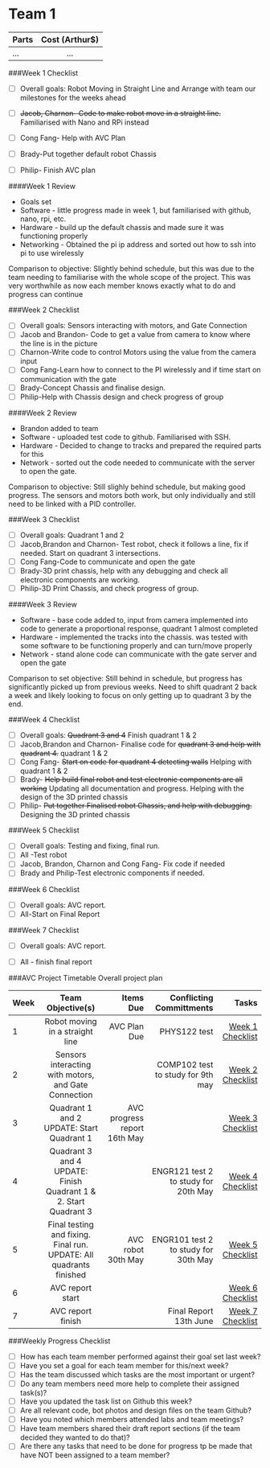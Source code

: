 # Team 1

| Parts  | Cost (Arthur$)  |
| :------------ |:---------------:| 
| ...      | ... |

###Week 1 Checklist
- [ ] Overall goals: Robot Moving in Straight Line and Arrange with team our milestones for the weeks ahead
- [ ] ~~Jacob, Charnon- Code to make  robot move in a straight line.~~ Familiarised with Nano and RPi instead
- [ ] Cong Fang- Help with AVC Plan
- [ ] Brady-Put together default robot Chassis
- [ ] Philip- Finish AVC plan


####Week 1 Review
* Goals set
* Software - little progress made in week 1, but familiarised with github, nano, rpi, etc.
* Hardware - build up the default chassis and made sure it was functioning properly
* Networking - Obtained the pi ip address and sorted out how to ssh into pi to use wirelessly

Comparison to objective: Slightly behind schedule, but this was due to the team needing to familiarise with the whole scope of the project. This was very worthwhile as now each member knows exactly what to do and progress can continue

###Week 2 Checklist
- [ ] Overall goals: Sensors interacting with motors, and Gate Connection
- [ ] Jacob and Brandon- Code to get a value from camera to know where the line is in the picture
- [ ] Charnon-Write code to control Motors using the value from the camera input
- [ ] Cong Fang-Learn how to connect to the PI wirelessly and if time start on communication with the gate
- [ ] Brady-Concept Chassis and finalise design.
- [ ] Philip-Help with Chassis design and check progress of group

####Week 2 Review
* Brandon added to team
* Software - uploaded test code to github. Familiarised with SSH.
* Hardware - Decided to change to tracks and prepared the required parts for this
* Network - sorted out the code needed to communicate with the server to open the gate.

Comparison to objective: Still slighly behind schedule, but making good progress. The sensors and motors both work, but only individually and still need to be linked with a PID controller.

###Week 3 Checklist
- [ ] Overall goals: Quadrant 1 and 2
- [ ] Jacob,Brandon and Charnon- Test robot, check it follows a line, fix if needed. Start on quadrant 3 intersections.
- [ ] Cong Fang-Code to communicate and open the gate
- [ ] Brady-3D print chassis, help with any debugging and check  all electronic components are working.
- [ ] Philip-3D Print Chassis, and check progress of group.

####Week 3 Review
* Software - base code added to, input from camera implemented into code to generate a proportional response, quadrant 1 almost completed
* Hardware - implemented the tracks into the chassis. was tested with some software to be functioning properly and can turn/move properly
* Network - stand alone code can communicate with the gate server and open the gate

Comparison to set objective: Still behind in schedule, but progress has significantly picked up from previous weeks. Need to shift quadrant 2 back a week and likely looking to focus on only getting up to quadrant 3 by the end.

###Week 4 Checklist
- [ ] Overall goals: ~~Quadrant 3 and 4~~ Finish quadrant 1 & 2
- [ ] Jacob,Brandon and Charnon- Finalise code for ~~quadrant 3 and help with quadrant 4.~~ quadrant 1 & 2
- [ ] Cong Fang- ~~Start on code for quadrant 4 detecting walls~~ Helping with quadrant 1 & 2
- [ ] Brady- ~~Help build final robot and test electronic components are all working~~ Updating all documentation and progress. Helping with the design of the 3D printed chassis
- [ ] Philip- ~~Put together Finalised robot Chassis, and help with debugging.~~ Designing the 3D printed chassis

###Week 5 Checklist
- [ ] Overall goals: Testing and fixing, final run.
- [ ] All -Test robot
- [ ] Jacob, Brandon, Charnon and Cong Fang- Fix code if needed
- [ ] Brady and Philip-Test electronic components if needed.

###Week 6 Checklist
- [ ] Overall goals: AVC report.
- [ ] All-Start on Final Report

###Week 7 Checklist
- [ ] Overall goals: AVC report.
- [ ] All - finish final report


###AVC Project Timetable
Overall project plan

| Week  | Team Objective(s)  | Items Due | Conflicting Committments | Tasks |
| :------------ |:---------------:| ------: | ------: | ------: |
| 1   | Robot moving in a straight line | AVC Plan Due | PHYS122 test | [Week 1 Checklist](#week-1-checklist) | 
| 2   | Sensors interacting with motors, and Gate Connection |  |COMP102 test to study for 9th may | [Week 2 Checklist](#week-2-checklist) |
| 3   | Quadrant 1 and 2 UPDATE: Start Quadrant 1| AVC progress report 16th May | | [Week 3 Checklist](#week-3-checklist) |
| 4   | Quadrant 3 and 4 UPDATE: Finish Quadrant 1 & 2. Start Quadrant 3|  | ENGR121 test 2 to study for 20th May| [Week 4 Checklist](#week-4-checklist) |
| 5   | Final testing and fixing. Final run. UPDATE: All quadrants finished| AVC robot 30th May  | ENGR101 test 2 to study for 30th May| [Week 5 Checklist](#week-5-checklist) |
| 6   | AVC report start |  | | [Week 6 Checklist](#week-6-checklist) |
| 7   | AVC report finish |  |Final Report 13th June | [Week 7 Checklist](#week-7-checklist) |

###Weekly Progress Checklist
- [ ] How has each team member performed against their goal set last week?
- [ ] Have you set a goal for each team member for this/next week?
- [ ] Has the team discussed which tasks are the most important or urgent?
- [ ] Do any team members need more help to complete their assigned task(s)?
- [ ] Have you updated the task list on Github this week?
- [ ] Are all relevant code, bot photos and design files on the team Github?
- [ ] Have you noted which members attended labs and team meetings?
- [ ] Have team members shared their draft report sections (if the team decided they wanted to do that)?
- [ ] Are there any tasks that need to be done for progress tp be made that have NOT been assigned to a team member?
